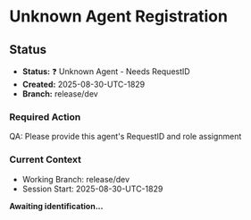 # Unknown Agent Registration

## Status
- **Status:** ❓ Unknown Agent - Needs RequestID
- **Created:** 2025-08-30-UTC-1829  
- **Branch:** release/dev

### Required Action
QA: Please provide this agent's RequestID and role assignment

### Current Context
- Working Branch: release/dev
- Session Start: 2025-08-30-UTC-1829

**Awaiting identification...**
